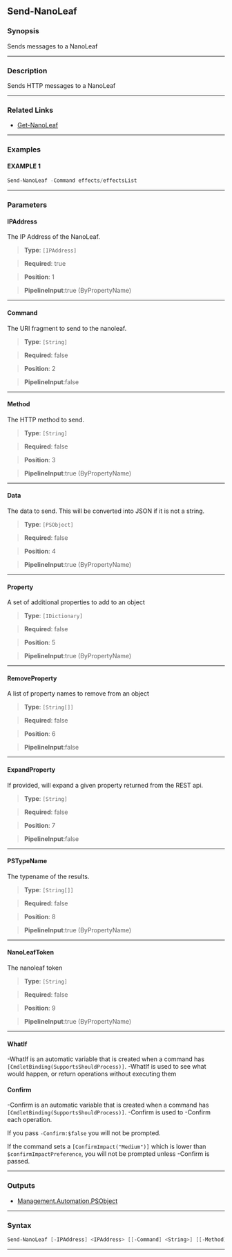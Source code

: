 Send-NanoLeaf
-------------
### Synopsis
Sends messages to a NanoLeaf

---
### Description

Sends HTTP messages to a NanoLeaf

---
### Related Links
* [Get-NanoLeaf](Get-NanoLeaf.md)



---
### Examples
#### EXAMPLE 1
```PowerShell
Send-NanoLeaf -Command effects/effectsList
```

---
### Parameters
#### **IPAddress**

The IP Address of the NanoLeaf.



> **Type**: ```[IPAddress]```

> **Required**: true

> **Position**: 1

> **PipelineInput**:true (ByPropertyName)



---
#### **Command**

The URI fragment to send to the nanoleaf.



> **Type**: ```[String]```

> **Required**: false

> **Position**: 2

> **PipelineInput**:false



---
#### **Method**

The HTTP method to send.



> **Type**: ```[String]```

> **Required**: false

> **Position**: 3

> **PipelineInput**:true (ByPropertyName)



---
#### **Data**

The data to send.  This will be converted into JSON if it is not a string.



> **Type**: ```[PSObject]```

> **Required**: false

> **Position**: 4

> **PipelineInput**:true (ByPropertyName)



---
#### **Property**

A set of additional properties to add to an object



> **Type**: ```[IDictionary]```

> **Required**: false

> **Position**: 5

> **PipelineInput**:true (ByPropertyName)



---
#### **RemoveProperty**

A list of property names to remove from an object



> **Type**: ```[String[]]```

> **Required**: false

> **Position**: 6

> **PipelineInput**:false



---
#### **ExpandProperty**

If provided, will expand a given property returned from the REST api.



> **Type**: ```[String]```

> **Required**: false

> **Position**: 7

> **PipelineInput**:false



---
#### **PSTypeName**

The typename of the results.



> **Type**: ```[String[]]```

> **Required**: false

> **Position**: 8

> **PipelineInput**:true (ByPropertyName)



---
#### **NanoLeafToken**

The nanoleaf token



> **Type**: ```[String]```

> **Required**: false

> **Position**: 9

> **PipelineInput**:true (ByPropertyName)



---
#### **WhatIf**
-WhatIf is an automatic variable that is created when a command has ```[CmdletBinding(SupportsShouldProcess)]```.
-WhatIf is used to see what would happen, or return operations without executing them
#### **Confirm**
-Confirm is an automatic variable that is created when a command has ```[CmdletBinding(SupportsShouldProcess)]```.
-Confirm is used to -Confirm each operation.
    
If you pass ```-Confirm:$false``` you will not be prompted.
    
    
If the command sets a ```[ConfirmImpact("Medium")]``` which is lower than ```$confirmImpactPreference```, you will not be prompted unless -Confirm is passed.

---
### Outputs
* [Management.Automation.PSObject](https://learn.microsoft.com/en-us/dotnet/api/System.Management.Automation.PSObject)




---
### Syntax
```PowerShell
Send-NanoLeaf [-IPAddress] <IPAddress> [[-Command] <String>] [[-Method] <String>] [[-Data] <PSObject>] [[-Property] <IDictionary>] [[-RemoveProperty] <String[]>] [[-ExpandProperty] <String>] [[-PSTypeName] <String[]>] [[-NanoLeafToken] <String>] [-WhatIf] [-Confirm] [<CommonParameters>]
```
---
